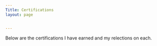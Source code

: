 ```yaml
---
Title: Certifications
layout: page


---
```

Below are the certifications I have earned and my relections on each.
